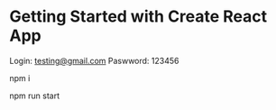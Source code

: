# Getting Started with Create React App

Login: testing@gmail.com
Paswword: 123456

npm i

npm run start

